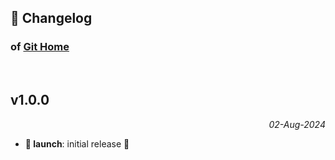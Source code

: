 ## 📒 Changelog

### of [Git Home](https://github.com/igorskyflyer/vscode-git-home)

<br>

## v1.0.0

<p align="right"><em>02-Aug-2024</em></p>

- **🚀 launch**: initial release 🎉
